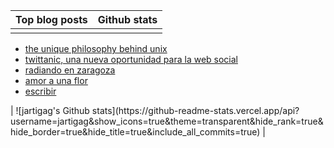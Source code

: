 | Top blog posts | Github stats |
| ------------- | ------------- |
| <!-- BLOG-POST-LIST:START -->
- [the unique philosophy behind unix](https://jartigag.blog/philosophy-behind-unix)
- [twittanic, una nueva oportunidad para la web social](https://jartigag.blog/twittanic)
- [radiando en zaragoza](https://jartigag.blog/radiando-zaragoza)
- [amor a una flor](https://jartigag.blog/amor-a-una-flor)
- [escribir](https://jartigag.blog/escribir)
<!-- BLOG-POST-LIST:END -->  | ![jartigag's Github stats](https://github-readme-stats.vercel.app/api?username=jartigag&show_icons=true&theme=transparent&hide_rank=true&hide_border=true&hide_title=true&include_all_commits=true)  |
